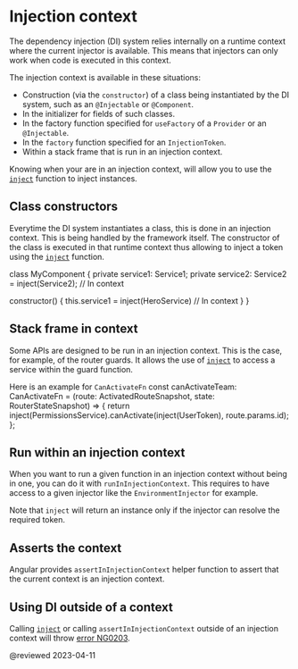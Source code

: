 # Injection context

The dependency injection (DI) system relies internally on a runtime context where the current injector is available. 
This means that injectors can only work when code is executed in this context. 

The injection context is available in these situations: 

* Construction (via the `constructor`) of a class being instantiated by the DI system, such as an `@Injectable` or `@Component`.
* In the initializer for fields of such classes.
* In the factory function specified for `useFactory` of a `Provider` or an `@Injectable`.
* In the `factory` function specified for an `InjectionToken`.
* Within a stack frame that is run in an injection context.

Knowing when your are in an injection context, will allow you to use the [`inject`](api/core/inject) function to inject instances.

## Class constructors

Everytime the DI system instantiates a class, this is done in an injection context. This is being handled by the framework itself. The constructor of the class is executed in that runtime context thus allowing to inject a token using the [`inject`](api/core/inject) function. 

<code-example language="typescript">
class MyComponent  {
  private service1: Service1;
  private service2: Service2 = inject(Service2); // In context

  constructor() {
    this.service1 = inject(HeroService) // In context
  }
}
</code-example>

## Stack frame in context

Some APIs are designed to be run in an injection context. This is the case, for example, of the router guards. It allows the use of [`inject`](api/core/inject) to access a service within the guard function. 

Here is an example for `CanActivateFn`
<code-example format="typescript" language="typescript">
const canActivateTeam: CanActivateFn =
    (route: ActivatedRouteSnapshot, state: RouterStateSnapshot) => {
      return inject(PermissionsService).canActivate(inject(UserToken), route.params.id);
    };
</code-example>

## Run within an injection context

When you want to run a given function in an injection context without being in one, you can do it with `runInInjectionContext`. 
This requires to have access to a given injector like the `EnvironmentInjector` for example.  

<code-example path="dependency-injection/src/app/heroes/hero.service.5.ts" region="run-in-context" header="src/app/heroes/hero.service.ts">
</code-example>

Note that `inject` will return an instance only if the injector can resolve the required token. 

## Asserts the context 

Angular provides `assertInInjectionContext` helper function to assert that the current context is an injection context.

## Using DI outside of a context

Calling [`inject`](api/core/inject) or calling `assertInInjectionContext` outside of an injection context will throw [error NG0203](/errors/NG0203).



@reviewed 2023-04-11
